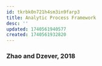 ```yaml
---
id: tkrbk0n721h4sm3in9farp3
title: Analytic Process Framework
desc: ''
updated: 1740561940577
created: 1740561932820
---
```



### Zhao and Dzever, 2018
